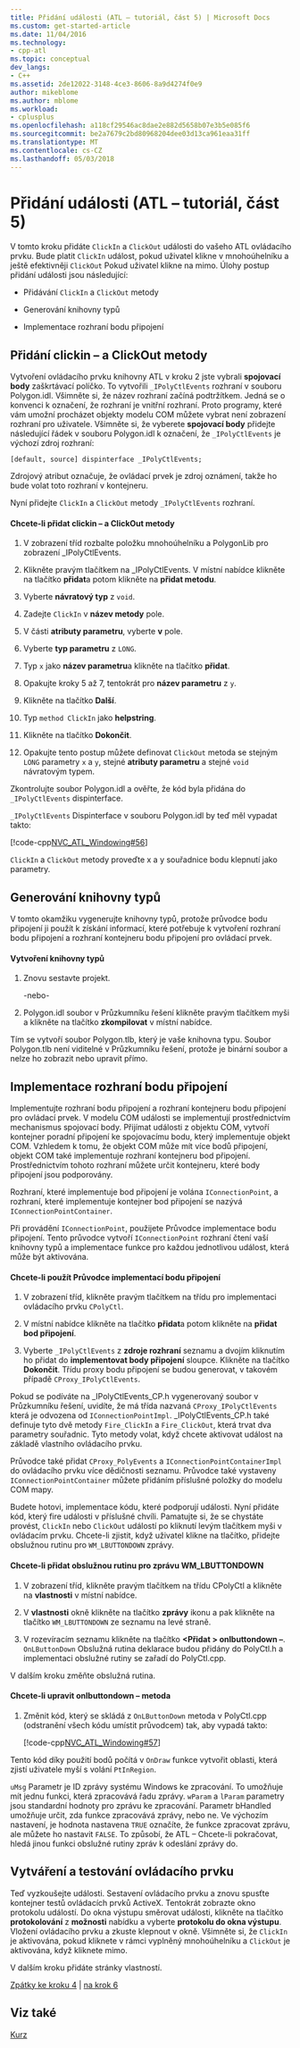 ```yaml
---
title: Přidání události (ATL – tutoriál, část 5) | Microsoft Docs
ms.custom: get-started-article
ms.date: 11/04/2016
ms.technology:
- cpp-atl
ms.topic: conceptual
dev_langs:
- C++
ms.assetid: 2de12022-3148-4ce3-8606-8a9d4274f0e9
author: mikeblome
ms.author: mblome
ms.workload:
- cplusplus
ms.openlocfilehash: a118cf29546ac8dae2e882d5658b07e3b5e085f6
ms.sourcegitcommit: be2a7679c2bd80968204dee03d13ca961eaa31ff
ms.translationtype: MT
ms.contentlocale: cs-CZ
ms.lasthandoff: 05/03/2018
---
```

# <a name="adding-an-event-atl-tutorial-part-5"></a>Přidání události (ATL – tutoriál, část 5)
V tomto kroku přidáte `ClickIn` a `ClickOut` události do vašeho ATL ovládacího prvku. Bude platit `ClickIn` událost, pokud uživatel klikne v mnohoúhelníku a ještě efektivněji `ClickOut` Pokud uživatel klikne na mimo. Úlohy postup přidání události jsou následující:  
  
-   Přidávání `ClickIn` a `ClickOut` metody  
  
-   Generování knihovny typů  
  
-   Implementace rozhraní bodu připojení  
  
## <a name="adding-the-clickin-and-clickout-methods"></a>Přidání clickin – a ClickOut metody  
 Vytvoření ovládacího prvku knihovny ATL v kroku 2 jste vybrali **spojovací body** zaškrtávací políčko. To vytvořili `_IPolyCtlEvents` rozhraní v souboru Polygon.idl. Všimněte si, že název rozhraní začíná podtržítkem. Jedná se o konvenci k označení, že rozhraní je vnitřní rozhraní. Proto programy, které vám umožní procházet objekty modelu COM můžete vybrat není zobrazení rozhraní pro uživatele. Všimněte si, že vyberete **spojovací body** přidejte následující řádek v souboru Polygon.idl k označení, že `_IPolyCtlEvents` je výchozí zdroj rozhraní:  
  
 `[default, source] dispinterface _IPolyCtlEvents;`  
  
 Zdrojový atribut označuje, že ovládací prvek je zdroj oznámení, takže ho bude volat toto rozhraní v kontejneru.  
  
 Nyní přidejte `ClickIn` a `ClickOut` metody `_IPolyCtlEvents` rozhraní.  
  
#### <a name="to-add-the-clickin-and-clickout-methods"></a>Chcete-li přidat clickin – a ClickOut metody  
  
1.  V zobrazení tříd rozbalte položku mnohoúhelníku a PolygonLib pro zobrazení _IPolyCtlEvents.  
  
2.  Klikněte pravým tlačítkem na _IPolyCtlEvents. V místní nabídce klikněte na tlačítko **přidat**a potom klikněte na **přidat metodu**.  
  
3.  Vyberte **návratový typ** z `void`.  
  
4.  Zadejte `ClickIn` v **název metody** pole.  
  
5.  V části **atributy parametru**, vyberte **v** pole.  
  
6.  Vyberte **typ parametru** z `LONG`.  
  
7.  Typ `x` jako **název parametru**a klikněte na tlačítko **přidat**.  
  
8.  Opakujte kroky 5 až 7, tentokrát pro **název parametru** z `y`.  
  
9. Klikněte na tlačítko **Další**.  
  
10. Typ `method ClickIn` jako **helpstring**.  
  
11. Klikněte na tlačítko **Dokončit**.  
  
12. Opakujte tento postup můžete definovat `ClickOut` metoda se stejným `LONG` parametry `x` a `y`, stejné **atributy parametru** a stejné `void` návratovým typem.  
  
 Zkontrolujte soubor Polygon.idl a ověřte, že kód byla přidána do `_IPolyCtlEvents` dispinterface.  
  
 `_IPolyCtlEvents` Dispinterface v souboru Polygon.idl by teď měl vypadat takto:  
  
 [!code-cpp[NVC_ATL_Windowing#56](../atl/codesnippet/cpp/adding-an-event-atl-tutorial-part-5_1.idl)]  
  
 `ClickIn` a `ClickOut` metody proveďte x a y souřadnice bodu klepnutí jako parametry.  
  
## <a name="generating-the-type-library"></a>Generování knihovny typů  
 V tomto okamžiku vygenerujte knihovny typů, protože průvodce bodu připojení ji použít k získání informací, které potřebuje k vytvoření rozhraní bodu připojení a rozhraní kontejneru bodu připojení pro ovládací prvek.  
  
#### <a name="to-generate-the-type-library"></a>Vytvoření knihovny typů  
  
1.  Znovu sestavte projekt.  
  
     -nebo-  
  
2.  Polygon.idl soubor v Průzkumníku řešení klikněte pravým tlačítkem myši a klikněte na tlačítko **zkompilovat** v místní nabídce.  
  
 Tím se vytvoří soubor Polygon.tlb, který je vaše knihovna typu. Soubor Polygon.tlb není viditelné v Průzkumníku řešení, protože je binární soubor a nelze ho zobrazit nebo upravit přímo.  
  
## <a name="implementing-the-connection-point-interfaces"></a>Implementace rozhraní bodu připojení  
 Implementujte rozhraní bodu připojení a rozhraní kontejneru bodu připojení pro ovládací prvek. V modelu COM události se implementují prostřednictvím mechanismus spojovací body. Přijímat události z objektu COM, vytvoří kontejner poradní připojení ke spojovacímu bodu, který implementuje objekt COM. Vzhledem k tomu, že objekt COM může mít více bodů připojení, objekt COM také implementuje rozhraní kontejneru bod připojení. Prostřednictvím tohoto rozhraní můžete určit kontejneru, které body připojení jsou podporovány.  
  
 Rozhraní, které implementuje bod připojení je volána `IConnectionPoint`, a rozhraní, které implementuje kontejner bod připojení se nazývá `IConnectionPointContainer`.  
  
 Při provádění `IConnectionPoint`, použijete Průvodce implementace bodu připojení. Tento průvodce vytvoří `IConnectionPoint` rozhraní čtení vaší knihovny typů a implementace funkce pro každou jednotlivou událost, která může být aktivována.  
  
#### <a name="to-use-the-implement-connection-point-wizard"></a>Chcete-li použít Průvodce implementací bodu připojení  
  
1.  V zobrazení tříd, klikněte pravým tlačítkem na třídu pro implementaci ovládacího prvku `CPolyCtl`.  
  
2.  V místní nabídce klikněte na tlačítko **přidat**a potom klikněte na **přidat bod připojení**.  
  
3.  Vyberte `_IPolyCtlEvents` z **zdroje rozhraní** seznamu a dvojím kliknutím ho přidat do **implementovat body připojení** sloupce. Klikněte na tlačítko **Dokončit**. Třídu proxy bodu připojení se budou generovat, v takovém případě `CProxy_IPolyCtlEvents`.  
  
 Pokud se podíváte na _IPolyCtlEvents_CP.h vygenerovaný soubor v Průzkumníku řešení, uvidíte, že má třída nazvaná `CProxy_IPolyCtlEvents` která je odvozena od `IConnectionPointImpl`. _IPolyCtlEvents_CP.h také definuje tyto dvě metody `Fire_ClickIn` a `Fire_ClickOut`, která trvat dva parametry souřadnic. Tyto metody volat, když chcete aktivovat událost na základě vlastního ovládacího prvku.  
  
 Průvodce také přidat `CProxy_PolyEvents` a `IConnectionPointContainerImpl` do ovládacího prvku více dědičnosti seznamu. Průvodce také vystaveny `IConnectionPointContainer` můžete přidáním příslušné položky do modelu COM mapy.  
  
 Budete hotovi, implementace kódu, které podporují události. Nyní přidáte kód, který fire události v příslušné chvíli. Pamatujte si, že se chystáte provést, `ClickIn` nebo `ClickOut` událostí po kliknutí levým tlačítkem myši v ovládacím prvku. Chcete-li zjistit, když uživatel klikne na tlačítko, přidejte obslužnou rutinu pro `WM_LBUTTONDOWN` zprávy.  
  
#### <a name="to-add-a-handler-for-the-wmlbuttondown-message"></a>Chcete-li přidat obslužnou rutinu pro zprávu WM_LBUTTONDOWN  
  
1.  V zobrazení tříd, klikněte pravým tlačítkem na třídu CPolyCtl a klikněte na **vlastnosti** v místní nabídce.  
  
2.  V **vlastnosti** okně klikněte na tlačítko **zprávy** ikonu a pak klikněte na tlačítko `WM_LBUTTONDOWN` ze seznamu na levé straně.  
  
3.  V rozevíracím seznamu klikněte na tlačítko  **\<Přidat > onlbuttondown –**. `OnLButtonDown` Obslužná rutina deklarace budou přidány do PolyCtl.h a implementaci obslužné rutiny se zařadí do PolyCtl.cpp.  
  
 V dalším kroku změňte obslužná rutina.  
  
#### <a name="to-modify-the-onlbuttondown-method"></a>Chcete-li upravit onlbuttondown – metoda  
  
1.  Změnit kód, který se skládá z `OnLButtonDown` metoda v PolyCtl.cpp (odstranění všech kódu umístit průvodcem) tak, aby vypadá takto:  
  
     [!code-cpp[NVC_ATL_Windowing#57](../atl/codesnippet/cpp/adding-an-event-atl-tutorial-part-5_2.cpp)]  
  
 Tento kód díky použití bodů počítá v `OnDraw` funkce vytvořit oblasti, která zjistí uživatele myší s volání `PtInRegion`.  
  
 `uMsg` Parametr je ID zprávy systému Windows ke zpracování. To umožňuje mít jednu funkci, která zpracovává řadu zprávy. `wParam` a `lParam` parametry jsou standardní hodnoty pro zprávu ke zpracování. Parametr bHandled umožňuje určit, zda funkce zpracovává zprávy, nebo ne. Ve výchozím nastavení, je hodnota nastavena `TRUE` označíte, že funkce zpracovat zprávu, ale můžete ho nastavit `FALSE`. To způsobí, že ATL – Chcete-li pokračovat, hledá jinou funkci obslužné rutiny zpráv k odeslání zprávy do.  
  
## <a name="building-and-testing-the-control"></a>Vytváření a testování ovládacího prvku  
 Teď vyzkoušejte události. Sestavení ovládacího prvku a znovu spusťte kontejner testů ovládacích prvků ActiveX. Tentokrát zobrazte okno protokolu událostí. Do okna výstupu směrovat události, klikněte na tlačítko **protokolování** z **možnosti** nabídku a vyberte **protokolu do okna výstupu**. Vložení ovládacího prvku a zkuste klepnout v okně. Všimněte si, že `ClickIn` je aktivována, pokud kliknete v rámci vyplněný mnohoúhelníku a `ClickOut` je aktivována, když kliknete mimo.  
  
 V dalším kroku přidáte stránky vlastností.  
  
 [Zpátky ke kroku 4](../atl/changing-the-drawing-code-atl-tutorial-part-4.md) &#124; [na krok 6](../atl/adding-a-property-page-atl-tutorial-part-6.md)  
  
## <a name="see-also"></a>Viz také  
 [Kurz](../atl/active-template-library-atl-tutorial.md)

